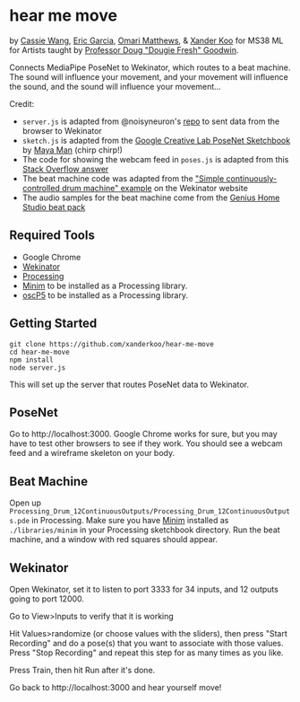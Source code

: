 # hear me move

by [Cassie Wang](https://github.com/caswang0117), [Eric Garcia](https://github.com/ericgarcia35), [Omari Matthews](https://github.com/omarim), & [Xander Koo](https://github.com/xanderkoo) for MS38 ML for Artists taught by [Professor Doug "Dougie Fresh" Goodwin](https://github.com/douglasgoodwin).

Connects MediaPipe PoseNet to Wekinator, which routes to a beat machine. The sound will influence your movement, and your movement will influence the sound, and the sound will influence your movement...

Credit:
- `server.js` is adapted from @noisyneuron's [repo](https://github.com/noisyneuron/wekOsc) to sent data from the browser to Wekinator
- `sketch.js` is adapted from the [Google Creative Lab PoseNet Sketchbook](https://github.com/googlecreativelab/posenet-sketchbook) by [Maya Man](https://github.com/mayaman) (chirp chirp!)
- The code for showing the webcam feed in `poses.js` is adapted from this [Stack Overflow answer](https://stackoverflow.com/a/32108930)
- The beat machine code was adapted from the ["Simple continuously-controlled drum machine" example](http://www.wekinator.org/examples/#Processing_animation_audio) on the Wekinator website
- The audio samples for the beat machine come from the [Genius Home Studio beat pack](https://homestudio.genius.com/)

## Required Tools
- Google Chrome
- [Wekinator](http://www.wekinator.org/downloads/)
- [Processing](https://processing.org/download/)
- [Minim](https://github.com/ddf/Minim) to be installed as a Processing library.
- [oscP5](http://www.sojamo.de/libraries/oscP5) to be installed as a Processing library.

## Getting Started

```
git clone https://github.com/xanderkoo/hear-me-move
cd hear-me-move
npm install
node server.js
```
This will set up the server that routes PoseNet data to Wekinator.

## PoseNet

Go to http://localhost:3000. Google Chrome works for sure, but you may have to test other browsers to see if they work. You should see a webcam feed and a wireframe skeleton on your body.

## Beat Machine

Open up `Processing_Drum_12ContinuousOutputs/Processing_Drum_12ContinuousOutputs.pde` in Processing. Make sure you have [Minim](https://github.com/ddf/Minim) installed as `./libraries/minim` in your Processing sketchbook directory. Run the beat machine, and a window with red squares should appear.

## Wekinator

Open Wekinator, set it to listen to port 3333 for 34 inputs, and 12 outputs going to port 12000.

Go to View>Inputs to verify that it is working

Hit Values>randomize (or choose values with the sliders), then press "Start Recording" and do a pose(s) that you want to associate with those values. Press "Stop Recording" and repeat this step for as many times as you like.

Press Train, then hit Run after it's done.

Go back to http://localhost:3000 and hear yourself move!
